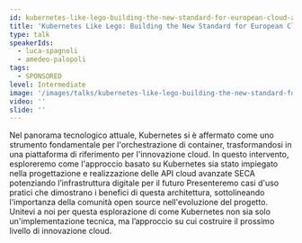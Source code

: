 ```yaml
---
id: kubernetes-like-lego-building-the-new-standard-for-european-cloud-apis
title: 'Kubernetes Like Lego: Building the New Standard for European Cloud APIs'
type: talk
speakerIds:
  - luca-spagnoli
  - amedeo-palopoli
tags:
  - SPONSORED
level: Intermediate
image: '/images/talks/kubernetes-like-lego-building-the-new-standard-for-european-cloud-apis.webp'
video: ''
slide: ''
---
```


Nel panorama tecnologico attuale, Kubernetes si è affermato come uno strumento fondamentale per l'orchestrazione di container, trasformandosi in una piattaforma di riferimento per l'innovazione cloud. In questo intervento, esploreremo come l'approccio basato su Kubernetes sia stato impiegato nella progettazione e realizzazione delle API cloud avanzate SECA potenziando l’infrastruttura digitale per il futuro
Presenteremo casi d'uso pratici che dimostrano i benefici di questa architettura, sottolineando l'importanza della comunità open source nell'evoluzione del progetto. Unitevi a noi per questa esplorazione di come Kubernetes non sia solo un'implementazione tecnica, ma l’approccio su cui costruire il prossimo livello di innovazione cloud.
